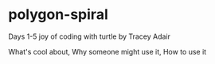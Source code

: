 # polygon-spiral
Days 1-5 joy of coding with turtle
by Tracey Adair

What's cool about, Why someone might use it, How to use it
